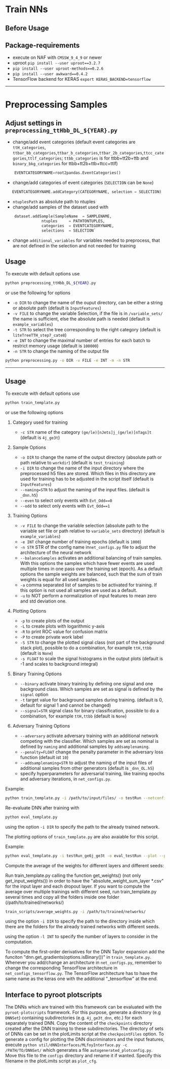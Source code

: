 # Train NNs
## Before Usage
## Package-requirements
- execute on NAF with `CMSSW_9_4_9` or newer
- uproot `pip install --user uproot==3.2.7`
- `pip install --user uproot-methods==0.2.6`
- `pip install --user awkward==0.4.2`
- TensorFlow backend for KERAS `export KERAS_BACKEND=tensorflow`

------------------------------------------------------------------------------------------

# Preprocessing Samples
## Adjust settings in `preprocessing_ttHbb_DL_${YEAR}.py`
- change/add event categories (default event categories are `ttH_categories`, `ttbar_bb_categories`,`ttbar_b_categories`,`ttbar_2b_categories`,`ttcc_categories`,`ttlf_categories`; `ttbb_categories` is for ttbb+tt2b+ttb and `binary_bkg_categories` for ttbb+tt2b+ttb+ttcc+ttlf)
```python
	EVENTCATEGORYNAME=root2pandas.EventCategories()
```
- change/add categories of event categories (`SELECTION` can be `None`)
```python
   EVENTCATEGORYNAME.addCategory(CATEGORYNAME, selection = SELECTION)
 ```
- `ntuplesPath` as absolute path to ntuples
- change/add samples of the dataset used with
```python
	dataset.addSample(SampleName  = SAMPLENAME,
    			ntuples     = PATHTONTUPLES,
    			categories  = EVENTCATEGORYNAME,
    			selections  = SELECTION`
```
- change `additional_variables` for variables needed to preprocess, that are not defined in the selection and not needed for training


## Usage
To execute with default options use
```bash
python preprocessing_ttHbb_DL_${YEAR}.py
```
or use the following for options
- `-o DIR` to change the name of the ouput directory, can be either a string or absolute path (default is `InputFeatures`)
- `-v FILE` to change the variable Selection, if the file is in `/variable_sets/` the name is sufficient, else the absolute path is needed (default is `example_variables`)
- `-t STR` to select the tree corresponding to the right category  (default is `liteTreeTTH_step7_cate8`)
- `-e INT` to change the maximal number of entries for each batch to restrict memory usage (default is `100000`)
- `-n STR` to change the naming of the output file

```bash
python preprocessing.py -o DIR -v FILE -e INT -m -n STR
```

------------------------------------------------------------------------------------------


## Usage
To execute with default options use
```bash
python train_template.py
```
or use the following options
1. Category used for training
    - `-c STR` name of the category `(ge/le)[nJets]j_(ge/le)[nTags]t`
    (default is `4j_ge3t`)

2. Sample Options
    - `-o DIR` to change the name of the output directory (absolute path or path relative to `workdir`)
        (default is `test_training`)
    - `-i DIR` to change the name of the input directory where the preprocessed h5 files are stored. Which files in this directory are used for training has to be adjusted in the script itself
        (default is `InputFeatures`)
    - `--naming=STR` to adjust the naming of the input files.
        (default is `_dnn.h5`)
    - `--even` to select only events with `Evt_Odd==0`
    - `--odd` to select only events with `Evt_Odd==1`

3. Training Options
    - `-v FILE` to change the variable selection (absolute path to the variable set file or path relative to `variable_sets` directory)
        (default is `example_variables`)
    - `-e INT` change number of training epochs
        (default is `1000`)
    - `-n STR` STR of the config name in`net_configs.py` file to adjust the architecture of the neural network
    - `--balanceSamples` activates an additional balancing of train samples. With this options the samples which have fewer events are used multiple times in one pass over the training set (epoch). As a default options the sample weights are balanced, such that the sum of train weights is equal for all used samples.
    - `-a` comma separated list of samples to be activated for training. If this option is not used all samples are used as a default.
    - `-u` to NOT perform a normalization of input features to mean zero and std deviation one.

4. Plotting Options
    - `-p` to create plots of the output
    - `-L` to create plots with logarithmic y-axis
    - `-R` to print ROC value for confusion matrix
    - `-P` to create private work label
    - `-S STR` to change the plotted signal class (not part of the background stack plot), possible to do a combination, for example `ttH,ttbb`
        (default is `None`)
    - `-s FLOAT` to scale the signal histograms in the output plots (default is -1 and scales to background integral)

5. Binary Training Options
    - `--binary` activate binary training by defining one signal and one background class. Which samples are set as signal is defined by the `signal` option
    - `-t` target value for background samples during training.
        (default is 0, default for signal 1 and cannot be changed)
    - `--signal=STR` signal class for binary classification, possible to do a combination, for example `ttH,ttbb` (default is `None`)

6. Adversary Training Options
    - `--adversary` activate adversary training with an additional network competing with the classifier. Which samples are set as nominal is defined by `naming` and additional samples by `addsamplenaming`.
    - `--penalty=FLOAT` change the penalty parameter in the adversary loss function (default ist `10`)
    - `--addsamplenaming=STR` to adjust the naming of the input files of additional samples from other generators (default is `_dnn_OL.h5`)
    - specify hyperparameters for adversarial training, like training epochs and adversary iterations, in `net_configs.py`.


Example:
```bash
python train_template.py -i /path/to/input/files/ -o testRun --netconfig=test_config --plot --printroc -c ge6j_ge3t --epochs=1000 --signalclass=ttHbb,ttbb
```


Re-evaluate DNN after training with
```bash
python eval_template.py
```
using the option `-i DIR` to specify the path to the already trained network.

The plotting options of `train_template.py` are also avaiable for this script.

Example:
```bash
python eval_template.py -i testRun_ge6j_ge3t -o eval_testRun --plot --printroc
```


Compute the average of the weights for different layers and different seeds:

Run train_template.py calling the function get_weights() (not only get_input_weights()) in order to have the "absolute_weight_sum_layer *.csv" for the input layer and each dropout layer.
If you want to compute the average over multiple trainings with different seed, run train_template.py several times and copy all the folders inside one folder (/path/to/trained/networks/)

```bash
train_scripts/average_weights.py -i /path/to/trained/networks/
```
using the option `-i DIR` to specify the path to the directory inside which there are the folders for the already trained networks with different seeds.

using the option `-l INT` to specify the number of layers to consider in the computation.


To compute the first-order derivatives for the DNN Taylor expansion add the funciton "dnn.get_gradients(options.isBinary())" in `train_template.py`. Whenever you add/change an architecture in `net_configs.py`, remember to  change the corresponding TensorFlow architecture in `net_configs_tensorflow.py`. The TensorFlow architecture has to have the same name as the keras one with the additional "_tensorflow" at the end.


## Interface to pyroot plotscripts
The DNNs which are trained with this framework can be evaluated with the `pyroot-plotscripts` framework.
For this purpose, generate a directory (e.g `DNNSet`) containing subdirectories (e.g. `4j_ge3t_dnn`, etc.) for each separately trained DNN.
Copy the content of the `checkpoints` directory created after the DNN training to these subdirectories.
The directory of sets of DNNs can be set in the plotLimits script at the `checkpointFiles` option.
To generate a config for plotting the DNN discriminators and the input features, execute `python util/dNNInterfaces/MLfoyInterface.py -c /PATH/TO/DNNSet/` which generates a file `autogenerated_plotconfig.py`. Move this file to the `configs` directory and rename it if wanted.
Specify this filename in the plotLimits script as `plot_cfg`.
